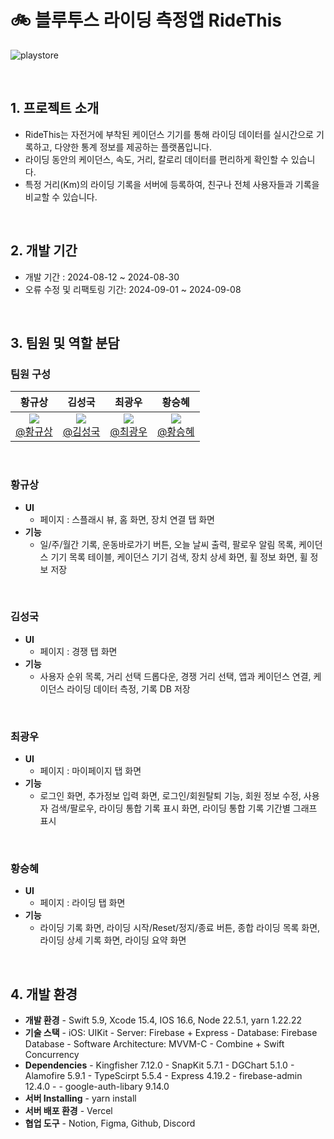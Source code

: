 # 🚲 블루투스 라이딩 측정앱 RideThis

![playstore](https://github.com/user-attachments/assets/5ac2493c-40e3-4695-9ce0-bee2f82c1ac0)


<br>

## 1. 프로젝트 소개

- RideThis는 자전거에 부착된 케이던스 기기를 통해 라이딩 데이터를 실시간으로 기록하고, 다양한 통계 정보를 제공하는 플랫폼입니다.
- 라이딩 동안의 케이던스, 속도, 거리, 칼로리 데이터를 편리하게 확인할 수 있습니다.
- 특정 거리(Km)의 라이딩 기록을 서버에 등록하여, 친구나 전체 사용자들과 기록을 비교할 수 있습니다.

<br>

## 2. 개발 기간

- 개발 기간 : 2024-08-12 ~ 2024-08-30
- 오류 수정 및 리팩토링 기간: 2024-09-01 ~ 2024-09-08

<br>

## 3. 팀원 및 역할 분담

### 팀원 구성

<div align="center">

| **황규상** | **김성국** | **최광우** | **황승혜** |
| :------: |  :------: | :------: | :------: |
| [<img src="https://avatars.githubusercontent.com/u/51147673?v=4"/> <br/> @황규상](https://github.com/kyuSangHwang) | [<img src="https://avatars.githubusercontent.com/u/114292187?v=4"/> <br/> @김성국](https://github.com/SeongKookKIM) | [<img src="https://avatars.githubusercontent.com/u/78129823?v=4"/> <br/> @최광우](https://github.com/madcow95) | [<img src="https://avatars.githubusercontent.com/u/55075762?v=4"/> <br/> @황승혜](https://github.com/Seunghye-Hwang) |

</div>

<br>

### 황규상

- **UI**
    - 페이지 : 스플래시 뷰, 홈 화면, 장치 연결 탭 화면
- **기능**
    - 일/주/월간 기록, 운동바로가기 버튼, 오늘 날씨 출력, 팔로우 알림 목록, 케이던스 기기 목록 테이블, 케이던스 기기 검색, 장치 상세 화면, 휠 정보 화면, 휠 정보 저장

<br>
    
### 김성국

- **UI**
    - 페이지 : 경쟁 탭 화면
- **기능**
    - 사용자 순위 목록, 거리 선택 드롭다운, 경쟁 거리 선택, 앱과 케이던스 연결, 케이던스 라이딩 데이터 측정, 기록 DB 저장

<br>

### 최광우

- **UI**
    - 페이지 : 마이페이지 탭 화면
- **기능**
    - 로그인 화면, 추가정보 입력 화면, 로그인/회원탈퇴 기능, 회원 정보 수정, 사용자 검색/팔로우, 라이딩 통합 기록 표시 화면, 라이딩 통합 기록 기간별 그래프 표시

<br>

### 황승혜

- **UI**
    - 페이지 : 라이딩 탭 화면
- **기능**
    - 라이딩 기록 화면, 라이딩 시작/Reset/정지/종료 버튼, 종합 라이딩 목록 화면, 라이딩 상세 기록 화면, 라이딩 요약 화면
    
<br>

## 4. 개발 환경

- **개발 환경** 
		- Swift 5.9, Xcode 15.4, IOS 16.6, Node 22.5.1, yarn 1.22.22
- **기술 스택**
		- iOS: UIKit
		- Server: Firebase + Express
		- Database: Firebase Database
		- Software Architecture: MVVM-C
		- Combine + Swift Concurrency
- **Dependencies**
		- Kingfisher 7.12.0 
		- SnapKit 5.7.1 
		- DGChart 5.1.0 
		- Alamofire 5.9.1 
		- TypeScirpt 5.5.4 
		- Express 4.19.2 
		- firebase-admin 12.4.0 -
		- google-auth-libary 9.14.0 
- **서버 Installing**
		- yarn install
- **서버 배포 환경**
		- Vercel
- **협업 도구**
		- Notion, Figma, Github, Discord
